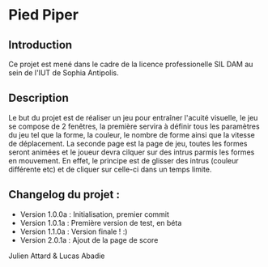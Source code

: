 # Pied Piper 

## Introduction 

Ce projet est mené dans le cadre de la licence professionelle SIL DAM au sein de l'IUT de Sophia Antipolis.

## Description 

Le but du projet est de réaliser un jeu pour entraîner l'acuité visuelle, le jeu se compose de 2 fenêtres, la première servira à définir tous les paramètres du jeu tel que la forme, la couleur, le nombre de forme ainsi que la vitesse de déplacement. La seconde page est la page de jeu, toutes les formes seront animées et le joueur devra cilquer sur des intrus parmis les formes en mouvement. 
En effet, le principe est de glisser des intrus (couleur différente etc) et de cliquer sur celle-ci dans un temps limite.

## Changelog du projet :

* Version 1.0.0a : Initialisation, premier commit
* Version 1.0.1a : Première version de test, en béta
* Version 1.1.0a : Version finale ! :)
* Version 2.0.1a : Ajout de la page de score


Julien Attard & Lucas Abadie
